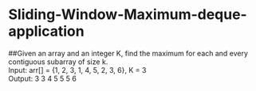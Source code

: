 # Sliding-Window-Maximum-deque-application
##Given an array and an integer K, find the maximum for each and every contiguous subarray of size k.  
Input: arr[] = {1, 2, 3, 1, 4, 5, 2, 3, 6}, K = 3  
Output: 3 3 4 5 5 5 6

